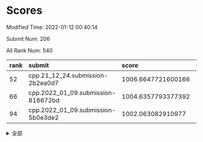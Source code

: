 # Scores

Modified Time: 2022-01-12 00:40:14

Submit Num: 206

All Rank Num: 540

| rank |               submit               |       score        |       sigma        | pk_num |
| :--- | :--------------------------------- | :----------------- | :----------------- | :----- |
| 52   | cpp.21_12_24.submission-2b2ea0d7   | 1006.6647721600166 | 2.449923258682666  | 7      |
| 66   | cpp.2022_01_09.submission-816672bd | 1004.6357793377392 | 1.6687767036679233 | 13     |
| 94   | cpp.2022_01_09.submission-5b0e3de2 | 1002.063082910977  | 1.8430482359020877 | 10     |


<details>
<summary>全部</summary>

| rank |                 submit                 |       score        |       sigma        | pk_num |
| :--- | :------------------------------------- | :----------------- | :----------------- | :----- |
| 1    | gobigger.level_3.submission_level_3_36 | 1018.1251737048858 | 3.3395327640640424 | 8      |
| 2    | gobigger.level_3.submission_level_3_28 | 1014.2231645016105 | 2.3923737192514674 | 11     |
| 3    | gobigger.level_3.submission_level_3_1  | 1013.9527980093637 | 2.122112908296288  | 11     |
| 4    | gobigger.level_3.submission_level_3_25 | 1013.5383395325488 | 2.4325698005233063 | 10     |
| 5    | gobigger.level_3.submission_level_3_2  | 1013.5073483383442 | 2.3226073703436505 | 8      |
| 6    | gobigger.level_3.submission_level_3_0  | 1013.1327828065649 | 2.112950153670007  | 8      |
| 7    | gobigger.level_3.submission_level_3_15 | 1012.895864247655  | 2.1461552376253006 | 9      |
| 8    | gobigger.level_3.submission_level_3_14 | 1012.7164058837809 | 2.310362541790518  | 11     |
| 9    | gobigger.level_3.submission_level_3_29 | 1012.6364058611047 | 2.177607115400388  | 10     |
| 10   | gobigger.level_3.submission_level_3_35 | 1012.3719399255015 | 2.0789101196627486 | 10     |
| 11   | gobigger.level_3.submission_level_3_47 | 1012.3313843453737 | 2.031366664555074  | 9      |
| 12   | gobigger.level_3.submission_level_3_22 | 1012.1862139383753 | 1.6846520793456028 | 15     |
| 13   | gobigger.level_3.submission_level_3_4  | 1012.1094590624779 | 1.9672523852907258 | 12     |
| 14   | gobigger.level_3.submission_level_3_38 | 1012.0753533834302 | 2.2505615521985125 | 8      |
| 15   | gobigger.level_3.submission_level_3_21 | 1011.8366060760171 | 1.9706871570332594 | 12     |
| 16   | gobigger.level_3.submission_level_3_18 | 1011.7979074104386 | 2.1370806238632696 | 9      |
| 17   | gobigger.level_3.submission_level_3_44 | 1011.5545726514783 | 2.460412031771324  | 10     |
| 18   | gobigger.level_3.submission_level_3_24 | 1011.3940031870775 | 2.665214878485512  | 9      |
| 19   | gobigger.level_3.submission_level_3_27 | 1011.2441324082239 | 2.0301503533317207 | 11     |
| 20   | gobigger.level_3.submission_level_3_37 | 1011.1244425397263 | 2.1532852210901323 | 10     |
| 21   | gobigger.level_3.submission_level_3_7  | 1011.0244217433612 | 2.2209762091175973 | 11     |
| 22   | gobigger.level_3.submission_level_3_26 | 1011.0013468307471 | 2.0313145442690135 | 11     |
| 23   | gobigger.level_3.submission_level_3_10 | 1010.8337871711839 | 1.962580437235293  | 10     |
| 24   | gobigger.level_3.submission_level_3_11 | 1010.803983891473  | 2.236805968625785  | 10     |
| 25   | gobigger.level_3.submission_level_3_12 | 1010.7325274822293 | 2.1190582744619397 | 10     |
| 26   | gobigger.level_3.submission_level_3_40 | 1010.65745108547   | 1.5800984533983342 | 14     |
| 27   | gobigger.level_3.submission_level_3_13 | 1010.557221929585  | 1.9014222258326028 | 12     |
| 28   | gobigger.level_3.submission_level_3_45 | 1010.5465394308309 | 2.24303565172003   | 10     |
| 29   | gobigger.level_3.submission_level_3_34 | 1010.4834645362242 | 2.3950006595938333 | 9      |
| 30   | gobigger.level_3.submission_level_3_17 | 1010.4339598302338 | 1.9183658665166023 | 11     |
| 31   | gobigger.level_3.submission_level_3_8  | 1010.0563369452201 | 2.2405438916259053 | 9      |
| 32   | gobigger.level_3.submission_level_3_6  | 1010.0026808030487 | 1.756062626563554  | 13     |
| 33   | gobigger.level_3.submission_level_3_3  | 1009.8543724894455 | 1.9940855011566074 | 12     |
| 34   | gobigger.level_3.submission_level_3_19 | 1009.8514340778613 | 1.9014486119060172 | 13     |
| 35   | gobigger.level_3.submission_level_3_20 | 1009.8411882888921 | 2.0751220947539433 | 10     |
| 36   | gobigger.level_3.submission_level_3_42 | 1009.7908267944355 | 1.9656777422387886 | 10     |
| 37   | gobigger.level_3.submission_level_3_32 | 1009.7732943847504 | 1.9630289907367025 | 9      |
| 38   | gobigger.level_1.submission_level_1_35 | 1009.4319619554959 | 2.5483705982363465 | 7      |
| 39   | gobigger.level_3.submission_level_3_5  | 1009.4089484306725 | 1.9137879562082856 | 11     |
| 40   | gobigger.level_3.submission_level_3_46 | 1009.0698452374427 | 1.7528815369258572 | 11     |
| 41   | gobigger.level_3.submission_level_3_33 | 1008.8941644974265 | 1.8404719796226874 | 10     |
| 42   | gobigger.level_3.submission_level_3_23 | 1008.543626473429  | 2.1751157239010195 | 10     |
| 43   | gobigger.level_3.submission_level_3_41 | 1008.4255884521618 | 2.03089810135924   | 9      |
| 44   | gobigger.level_3.submission_level_3_31 | 1008.3451464840014 | 1.9806851773678125 | 14     |
| 45   | gobigger.level_3.submission_level_3_16 | 1008.067416835388  | 2.11819962295886   | 9      |
| 46   | gobigger.level_3.submission_level_3_9  | 1007.9481830101137 | 2.2709439228808677 | 9      |
| 47   | gobigger.level_3.submission_level_3_48 | 1007.5985109559116 | 2.165777864721136  | 9      |
| 48   | gobigger.level_3.submission_level_3_49 | 1007.3390516836897 | 1.752541662639653  | 11     |
| 49   | gobigger.level_1.submission_level_1_47 | 1007.0480445375546 | 2.0622265320794013 | 11     |
| 50   | gobigger.level_3.submission_level_3_43 | 1007.0464042216822 | 1.8105773044504503 | 11     |
| 51   | gobigger.level_1.submission_level_1_41 | 1006.821227970053  | 2.3649416129871788 | 5      |
| 52   | cpp.21_12_24.submission-2b2ea0d7       | 1006.6647721600166 | 2.449923258682666  | 7      |
| 53   | gobigger.level_3.submission_level_3_30 | 1006.6588237461273 | 1.933731020184752  | 11     |
| 54   | gobigger.level_1.submission_level_1_25 | 1006.5136237004001 | 1.8931801729706708 | 10     |
| 55   | gobigger.level_1.submission_level_1_21 | 1006.365687165654  | 1.8145060714839987 | 13     |
| 56   | gobigger.level_1.submission_level_1_27 | 1006.1978516227833 | 2.062257847096808  | 7      |
| 57   | gobigger.level_3.submission_level_3_39 | 1005.8594740499383 | 2.0646674477643474 | 10     |
| 58   | gobigger.level_1.submission_level_1_13 | 1005.7125767110839 | 1.7714060805261191 | 9      |
| 59   | gobigger.level_1.submission_level_1_44 | 1005.7081170066082 | 1.7264298796069042 | 13     |
| 60   | gobigger.level_1.submission_level_1_9  | 1005.6732260912358 | 1.6924230812066547 | 12     |
| 61   | gobigger.jsonzb.submission_level_4_0   | 1005.5344097602887 | 1.5493223212170055 | 13     |
| 62   | gobigger.level_1.submission_level_1_8  | 1005.1560511727633 | 1.9663705581746278 | 8      |
| 63   | gobigger.level_1.submission_level_1_30 | 1004.9668434958418 | 1.7909560672310243 | 11     |
| 64   | gobigger.level_1.submission_level_1_6  | 1004.693083472234  | 2.0507227095701603 | 9      |
| 65   | gobigger.level_1.submission_level_1_3  | 1004.6373561280844 | 2.0425919078813637 | 9      |
| 66   | cpp.2022_01_09.submission-816672bd     | 1004.6357793377392 | 1.6687767036679233 | 13     |
| 67   | gobigger.level_1.submission_level_1_33 | 1004.2278819691307 | 1.9682845593583622 | 9      |
| 68   | gobigger.level_1.submission_level_1_5  | 1004.1264990041135 | 1.8740619397637237 | 11     |
| 69   | gobigger.level_1.submission_level_1_16 | 1003.9801555246173 | 1.8600352149995247 | 10     |
| 70   | gobigger.level_1.submission_level_1_29 | 1003.9785648979172 | 1.8139299264082074 | 12     |
| 71   | gobigger.level_1.submission_level_1_2  | 1003.929406158439  | 1.7676836019204911 | 12     |
| 72   | gobigger.level_1.submission_level_1_31 | 1003.8180705846696 | 1.6764226193421004 | 12     |
| 73   | gobigger.level_1.submission_level_1_36 | 1003.7931877412448 | 1.8629392816365482 | 11     |
| 74   | gobigger.level_1.submission_level_1_14 | 1003.7783947290247 | 2.2730208379616856 | 7      |
| 75   | gobigger.level_1.submission_level_1_42 | 1003.6495921966603 | 1.6591499707494175 | 11     |
| 76   | gobigger.level_1.submission_level_1_4  | 1003.594396291647  | 1.8323883807075447 | 10     |
| 77   | gobigger.level_1.submission_level_1_43 | 1003.5043276897095 | 1.6224162874298902 | 13     |
| 78   | gobigger.level_1.submission_level_1_32 | 1003.2709876709773 | 1.8799271983503674 | 9      |
| 79   | gobigger.level_1.submission_level_1_15 | 1003.22700008543   | 1.7798959958795557 | 11     |
| 80   | gobigger.level_1.submission_level_1_18 | 1003.1729908641694 | 1.7028508733540046 | 12     |
| 81   | gobigger.level_1.submission_level_1_39 | 1002.9990915923939 | 1.7282695714037337 | 11     |
| 82   | gobigger.level_1.submission_level_1_45 | 1002.9382068516159 | 1.8177110215873704 | 10     |
| 83   | gobigger.level_1.submission_level_1_46 | 1002.9067577883129 | 1.9300996315921208 | 9      |
| 84   | gobigger.level_1.submission_level_1_24 | 1002.898878780224  | 1.7951710704206005 | 12     |
| 85   | gobigger.level_1.submission_level_1_17 | 1002.790766607207  | 1.9839946358280418 | 9      |
| 86   | gobigger.level_1.submission_level_1_1  | 1002.6520273581622 | 2.145059569932361  | 10     |
| 87   | gobigger.level_1.submission_level_1_7  | 1002.5571181497647 | 1.7861651354430061 | 11     |
| 88   | gobigger.level_1.submission_level_1_49 | 1002.524328587234  | 1.6230010632747678 | 15     |
| 89   | gobigger.level_1.submission_level_1_34 | 1002.4862471829642 | 1.6802469214675022 | 11     |
| 90   | gobigger.level_1.submission_level_1_23 | 1002.4022250898221 | 1.665549242477853  | 13     |
| 91   | gobigger.level_1.submission_level_1_38 | 1002.1610182770179 | 1.9465173884025528 | 9      |
| 92   | gobigger.level_1.submission_level_1_22 | 1002.1224113993654 | 2.1827547833060574 | 7      |
| 93   | gobigger.level_1.submission_level_1_12 | 1002.108307147575  | 1.9905953288286866 | 9      |
| 94   | cpp.2022_01_09.submission-5b0e3de2     | 1002.063082910977  | 1.8430482359020877 | 10     |
| 95   | gobigger.level_1.submission_level_1_26 | 1002.0446287472456 | 2.121061301417406  | 9      |
| 96   | gobigger.level_1.submission_level_1_37 | 1002.043848588197  | 1.9562987126746783 | 11     |
| 97   | gobigger.level_1.submission_level_1_28 | 1001.9482996389344 | 1.7506467776071244 | 11     |
| 98   | gobigger.level_1.submission_level_1_48 | 1001.8102552368213 | 1.7820863013611135 | 8      |
| 99   | gobigger.level_1.submission_level_1_19 | 1001.3722184514774 | 1.991723174378005  | 7      |
| 100  | gobigger.level_1.submission_level_1_11 | 1001.1625540651196 | 1.6300841085759155 | 13     |
| 101  | gobigger.level_1.submission_level_1_20 | 1001.0649867267165 | 1.7364396920641378 | 9      |
| 102  | gobigger.level_1.submission_level_1_40 | 1000.7389948923418 | 2.0011469139211617 | 10     |
| 103  | gobigger.level_1.submission_level_1_0  | 1000.440832925891  | 1.7789808336565216 | 10     |
| 104  | gobigger.level_1.submission_level_1_10 | 999.4062847745691  | 1.9184620256351204 | 10     |
| 105  | gobigger.random.submission_random_46   | 999.2930908468206  | 1.7832228503807952 | 8      |
| 106  | gobigger.random.submission_random_19   | 998.6629904865833  | 2.2413967870621097 | 6      |
| 107  | gobigger.random.submission_random_31   | 998.5009733852213  | 1.8900502043919194 | 10     |
| 108  | gobigger.random.submission_random_0    | 998.2924032408152  | 1.7233632855753285 | 10     |
| 109  | gobigger.random.submission_random_8    | 998.0363289894256  | 1.7795513004607273 | 11     |
| 110  | gobigger.random.submission_random_49   | 997.9024518746589  | 1.5822930559750523 | 12     |
| 111  | gobigger.random.submission_random_35   | 997.8835079553705  | 1.7959832476395212 | 12     |
| 112  | gobigger.random.submission_random_18   | 997.8689390509842  | 1.604547841497412  | 11     |
| 113  | gobigger.random.submission_random_14   | 997.7706268376396  | 1.9308236260371057 | 10     |
| 114  | gobigger.level_2.submission_level_2_27 | 997.7628601408743  | 1.8758752133958936 | 8      |
| 115  | gobigger.random.submission_random_15   | 997.730894007525   | 1.6407325151548775 | 12     |
| 116  | gobigger.level_2.submission_level_2_31 | 997.6790017751081  | 1.8290034564397561 | 10     |
| 117  | gobigger.random.submission_random_26   | 997.6188123468555  | 1.7491764571104256 | 10     |
| 118  | gobigger.random.submission_random_22   | 997.5920617701588  | 1.6365877756553866 | 11     |
| 119  | gobigger.random.submission_random_39   | 997.5767355286944  | 2.036236803339133  | 7      |
| 120  | gobigger.random.submission_random_13   | 997.5658108710343  | 1.7825447029760688 | 10     |
| 121  | gobigger.random.submission_random_2    | 997.5126239917017  | 1.81018478359704   | 11     |
| 122  | gobigger.random.submission_random_17   | 997.4968840877343  | 1.7423574568710904 | 10     |
| 123  | gobigger.random.submission_random_9    | 997.2786651299408  | 1.6887043278845144 | 11     |
| 124  | gobigger.random.submission_random_29   | 997.1831783924653  | 1.5297270880037903 | 13     |
| 125  | gobigger.random.submission_random_24   | 997.1292290931452  | 1.729810792943351  | 11     |
| 126  | gobigger.random.submission_random_25   | 997.0978378701325  | 1.670832392016626  | 12     |
| 127  | gobigger.random.submission_random_1    | 996.9387087180753  | 1.8738556572744196 | 11     |
| 128  | gobigger.random.submission_random_20   | 996.7565391739192  | 1.8460621685116865 | 11     |
| 129  | gobigger.random.submission_random_36   | 996.6552530810949  | 1.7868612645339168 | 12     |
| 130  | gobigger.random.submission_random_10   | 996.515475793952   | 1.9207610097862369 | 10     |
| 131  | gobigger.level_2.submission_level_2_21 | 996.453203762825   | 1.9930642067364215 | 8      |
| 132  | gobigger.level_2.submission_level_2_49 | 996.4283771290995  | 1.9126291905675614 | 11     |
| 133  | gobigger.random.submission_random_44   | 996.3975334792891  | 1.715513821584492  | 11     |
| 134  | gobigger.random.submission_random_7    | 996.3567343249459  | 1.8640177364599384 | 10     |
| 135  | gobigger.random.submission_random_30   | 996.2951561956834  | 1.8749870203612113 | 10     |
| 136  | gobigger.random.submission_random_40   | 996.1356782990482  | 1.6344307544115588 | 10     |
| 137  | gobigger.level_2.submission_level_2_40 | 995.9934907149019  | 1.8834748517551694 | 11     |
| 138  | gobigger.random.submission_random_5    | 995.9620555932246  | 1.57662146517044   | 13     |
| 139  | gobigger.random.submission_random_38   | 995.9266668491368  | 1.8889370685056923 | 10     |
| 140  | gobigger.level_2.submission_level_2_38 | 995.8840987910125  | 1.6580721237997653 | 15     |
| 141  | gobigger.random.submission_random_43   | 995.7038643288397  | 1.8116317714545735 | 9      |
| 142  | gobigger.random.submission_random_6    | 995.5985810854714  | 1.812123613887007  | 11     |
| 143  | gobigger.random.submission_random_41   | 995.4250200501206  | 1.8826985737720388 | 9      |
| 144  | gobigger.random.submission_random_32   | 995.4184692482244  | 2.0390914819771995 | 9      |
| 145  | gobigger.level_2.submission_level_2_25 | 995.3558897405752  | 1.84941662106104   | 12     |
| 146  | gobigger.level_2.submission_level_2_24 | 995.2961126809716  | 2.081864211620181  | 9      |
| 147  | gobigger.level_2.submission_level_2_33 | 995.2861904278489  | 1.7854275410120917 | 11     |
| 148  | gobigger.level_2.submission_level_2_19 | 995.1856230149838  | 1.996604545291409  | 8      |
| 149  | gobigger.random.submission_random_11   | 995.1319324420118  | 1.887745566232502  | 11     |
| 150  | gobigger.random.submission_random_4    | 995.0339456703045  | 1.6426844970637726 | 13     |
| 151  | gobigger.random.submission_random_34   | 994.862585771472   | 1.9561580801308238 | 10     |
| 152  | gobigger.random.submission_random_48   | 994.8579214951491  | 1.8770149450235092 | 9      |
| 153  | gobigger.random.submission_random_45   | 994.8465930715506  | 1.62697832348411   | 12     |
| 154  | gobigger.level_2.submission_level_2_15 | 994.793335794962   | 1.9866816236887155 | 11     |
| 155  | gobigger.random.submission_random_47   | 994.625005120253   | 1.937049605542187  | 10     |
| 156  | gobigger.level_2.submission_level_2_12 | 994.6054490533651  | 1.8315353226528222 | 9      |
| 157  | gobigger.random.submission_random_16   | 994.5792999582562  | 1.9360144507879735 | 9      |
| 158  | gobigger.level_2.submission_level_2_35 | 994.4669233946171  | 1.6670599147782375 | 11     |
| 159  | gobigger.random.submission_random_27   | 994.390080717248   | 1.777327963793629  | 11     |
| 160  | gobigger.random.submission_random_12   | 994.2979561954774  | 1.749769318482514  | 15     |
| 161  | gobigger.random.submission_random_28   | 994.1140018478649  | 1.6864215221877354 | 12     |
| 162  | gobigger.random.submission_random_21   | 994.062725250452   | 1.990868861856835  | 11     |
| 163  | gobigger.random.submission_random_42   | 994.0047177220172  | 1.834851299716669  | 11     |
| 164  | gobigger.level_2.submission_level_2_29 | 993.7438964089661  | 2.226714298082269  | 8      |
| 165  | gobigger.level_2.submission_level_2_5  | 993.7326003116647  | 1.932693528624645  | 13     |
| 166  | gobigger.random.submission_random_23   | 993.7279104943933  | 1.6608943584533997 | 11     |
| 167  | gobigger.level_2.submission_level_2_11 | 993.5844092211445  | 1.9633568492332785 | 11     |
| 168  | gobigger.level_2.submission_level_2_17 | 993.5508912316084  | 1.8239769284789267 | 11     |
| 169  | gobigger.level_2.submission_level_2_10 | 993.5046059483025  | 1.723858481322986  | 12     |
| 170  | gobigger.level_2.submission_level_2_37 | 993.5033643230562  | 1.7854594871578366 | 13     |
| 171  | gobigger.level_2.submission_level_2_32 | 993.2339811959539  | 1.7654239072987918 | 12     |
| 172  | gobigger.level_2.submission_level_2_26 | 993.1328924542503  | 1.6523980376557992 | 15     |
| 173  | gobigger.level_2.submission_level_2_23 | 993.0767919666263  | 2.1693808348737713 | 8      |
| 174  | gobigger.level_2.submission_level_2_16 | 993.068097438306   | 1.7917515838334552 | 13     |
| 175  | gobigger.level_2.submission_level_2_36 | 993.0400343507404  | 1.7436072267666591 | 11     |
| 176  | gobigger.level_2.submission_level_2_0  | 993.0252573809436  | 1.5703649421308863 | 14     |
| 177  | gobigger.random.submission_random_3    | 992.9242794032575  | 1.7913849988405646 | 10     |
| 178  | gobigger.level_2.submission_level_2_34 | 992.8282500527961  | 2.2366584542938983 | 8      |
| 179  | gobigger.level_2.submission_level_2_2  | 992.8125786824808  | 1.9616572741761173 | 13     |
| 180  | gobigger.level_2.submission_level_2_20 | 992.7225089658573  | 1.964391502776212  | 9      |
| 181  | gobigger.level_2.submission_level_2_39 | 992.4629608246915  | 2.21406793849154   | 10     |
| 182  | gobigger.level_2.submission_level_2_42 | 992.3539309970589  | 1.8969929032317554 | 13     |
| 183  | gobigger.level_2.submission_level_2_43 | 992.3524245942558  | 1.6537034920532696 | 12     |
| 184  | gobigger.level_2.submission_level_2_47 | 992.1659852355843  | 2.0098038351810468 | 9      |
| 185  | gobigger.level_2.submission_level_2_14 | 991.9559881645341  | 1.716640377786156  | 11     |
| 186  | gobigger.random.submission_random_33   | 991.9147006994729  | 1.6734800352261923 | 14     |
| 187  | gobigger.random.submission_random_37   | 991.6358319227709  | 1.7009353301436274 | 12     |
| 188  | gobigger.level_2.submission_level_2_3  | 991.6348813122867  | 1.8467126557530469 | 11     |
| 189  | gobigger.level_2.submission_level_2_1  | 991.5712287020124  | 2.440147500107473  | 10     |
| 190  | gobigger.level_2.submission_level_2_46 | 991.3518749650437  | 2.011461598053051  | 10     |
| 191  | gobigger.level_2.submission_level_2_48 | 991.1909960627364  | 2.0485571113431926 | 9      |
| 192  | gobigger.level_2.submission_level_2_7  | 991.1895733400048  | 2.3725211282587946 | 8      |
| 193  | gobigger.level_2.submission_level_2_13 | 991.1568452218637  | 2.038937999711992  | 11     |
| 194  | gobigger.level_2.submission_level_2_30 | 990.9827576081171  | 1.6234791112247655 | 14     |
| 195  | gobigger.level_2.submission_level_2_6  | 990.8918429106374  | 2.226224638890487  | 8      |
| 196  | gobigger.level_2.submission_level_2_18 | 989.9745596892071  | 2.0335541487929585 | 12     |
| 197  | gobigger.level_2.submission_level_2_28 | 989.6297027964068  | 2.2198988881810755 | 11     |
| 198  | gobigger.none.submission_none_1        | 988.5678418315975  | 2.088029407862794  | 12     |
| 199  | gobigger.level_2.submission_level_2_44 | 988.4034663923545  | 1.96479068652591   | 11     |
| 200  | gobigger.level_2.submission_level_2_22 | 988.3444405202724  | 2.0486886518816303 | 12     |
| 201  | gobigger.level_2.submission_level_2_4  | 988.3111089392593  | 2.262182447896191  | 9      |
| 202  | gobigger.level_2.submission_level_2_45 | 987.9746682596506  | 2.4351518061080792 | 8      |
| 203  | gobigger.level_2.submission_level_2_41 | 987.1940086873922  | 2.0985066863326662 | 11     |
| 204  | gobigger.level_2.submission_level_2_8  | 986.9144248125156  | 2.4743416356052    | 10     |
| 205  | gobigger.level_2.submission_level_2_9  | 985.3422263034581  | 2.7178748245101727 | 7      |
| 206  | gobigger.none.submission_none_0        | 980.0301642461483  | 2.727275283348889  | 10     |

</details>